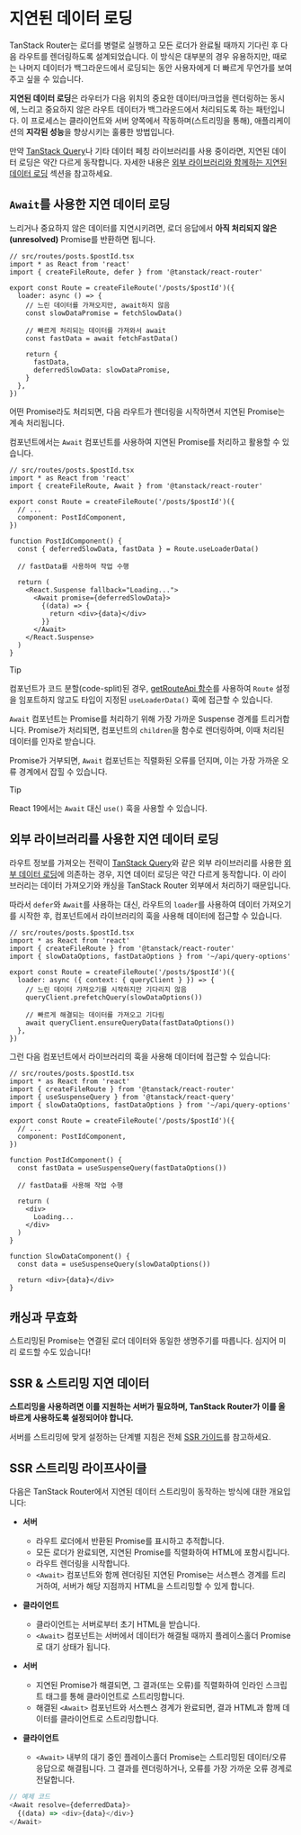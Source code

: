 # 지연된 데이터 로딩

TanStack Router는 로더를 병렬로 실행하고 모든 로더가 완료될 때까지 기다린 후 다음 라우트를 렌더링하도록 설계되었습니다. 이 방식은 대부분의 경우 유용하지만, 때로는 나머지 데이터가 백그라운드에서 로딩되는 동안 사용자에게 더 빠르게 무언가를 보여주고 싶을 수 있습니다.

**지연된 데이터 로딩**은 라우터가 다음 위치의 중요한 데이터/마크업을 렌더링하는 동시에, 느리고 중요하지 않은 라우트 데이터가 백그라운드에서 처리되도록 하는 패턴입니다. 이 프로세스는 클라이언트와 서버 양쪽에서 작동하며(스트리밍을 통해), 애플리케이션의 **지각된 성능**을 향상시키는 훌륭한 방법입니다.

만약 [TanStack Query](https://react-query.tanstack.com)나 기타 데이터 페칭 라이브러리를 사용 중이라면, 지연된 데이터 로딩은 약간 다르게 동작합니다. 자세한 내용은 [외부 라이브러리와 함께하는 지연된 데이터 로딩](#deferred-data-loading-with-external-libraries) 섹션을 참고하세요.


## `Await`를 사용한 지연 데이터 로딩

느리거나 중요하지 않은 데이터를 지연시키려면, 로더 응답에서 **아직 처리되지 않은(unresolved)** Promise를 반환하면 됩니다.

```tsx
// src/routes/posts.$postId.tsx
import * as React from 'react'
import { createFileRoute, defer } from '@tanstack/react-router'

export const Route = createFileRoute('/posts/$postId')({
  loader: async () => {
    // 느린 데이터를 가져오지만, await하지 않음
    const slowDataPromise = fetchSlowData()

    // 빠르게 처리되는 데이터를 가져와서 await
    const fastData = await fetchFastData()

    return {
      fastData,
      deferredSlowData: slowDataPromise,
    }
  },
})
```

어떤 Promise라도 처리되면, 다음 라우트가 렌더링을 시작하면서 지연된 Promise는 계속 처리됩니다.

컴포넌트에서는 `Await` 컴포넌트를 사용하여 지연된 Promise를 처리하고 활용할 수 있습니다.

```tsx
// src/routes/posts.$postId.tsx
import * as React from 'react'
import { createFileRoute, Await } from '@tanstack/react-router'

export const Route = createFileRoute('/posts/$postId')({
  // ...
  component: PostIdComponent,
})

function PostIdComponent() {
  const { deferredSlowData, fastData } = Route.useLoaderData()

  // fastData를 사용하여 작업 수행

  return (
    <React.Suspense fallback="Loading...">
      <Await promise={deferredSlowData}>
        {(data) => {
          return <div>{data}</div>
        }}
      </Await>
    </React.Suspense>
  )
}
```

> [!TIP]
> 컴포넌트가 코드 분할(code-split)된 경우, [getRouteApi 함수](./code-splitting.md#manually-accessing-route-apis-in-other-files-with-the-getrouteapi-helper)를 사용하여 `Route` 설정을 임포트하지 않고도 타입이 지정된 `useLoaderData()` 훅에 접근할 수 있습니다.

`Await` 컴포넌트는 Promise를 처리하기 위해 가장 가까운 Suspense 경계를 트리거합니다. Promise가 처리되면, 컴포넌트의 `children`을 함수로 렌더링하며, 이때 처리된 데이터를 인자로 받습니다.

Promise가 거부되면, `Await` 컴포넌트는 직렬화된 오류를 던지며, 이는 가장 가까운 오류 경계에서 잡힐 수 있습니다.

> [!TIP]
> React 19에서는 `Await` 대신 `use()` 훅을 사용할 수 있습니다.


## 외부 라이브러리를 사용한 지연 데이터 로딩

라우트 정보를 가져오는 전략이 [TanStack Query](https://react-query.tanstack.com)와 같은 외부 라이브러리를 사용한 [외부 데이터 로딩](./external-data-loading.md)에 의존하는 경우, 지연 데이터 로딩은 약간 다르게 동작합니다. 이 라이브러리는 데이터 가져오기와 캐싱을 TanStack Router 외부에서 처리하기 때문입니다.

따라서 `defer`와 `Await`를 사용하는 대신, 라우트의 `loader`를 사용하여 데이터 가져오기를 시작한 후, 컴포넌트에서 라이브러리의 훅을 사용해 데이터에 접근할 수 있습니다.

```tsx
// src/routes/posts.$postId.tsx
import * as React from 'react'
import { createFileRoute } from '@tanstack/react-router'
import { slowDataOptions, fastDataOptions } from '~/api/query-options'

export const Route = createFileRoute('/posts/$postId')({
  loader: async ({ context: { queryClient } }) => {
    // 느린 데이터 가져오기를 시작하지만 기다리지 않음
    queryClient.prefetchQuery(slowDataOptions())

    // 빠르게 해결되는 데이터를 가져오고 기다림
    await queryClient.ensureQueryData(fastDataOptions())
  },
})
```

그런 다음 컴포넌트에서 라이브러리의 훅을 사용해 데이터에 접근할 수 있습니다:

```tsx
// src/routes/posts.$postId.tsx
import * as React from 'react'
import { createFileRoute } from '@tanstack/react-router'
import { useSuspenseQuery } from '@tanstack/react-query'
import { slowDataOptions, fastDataOptions } from '~/api/query-options'

export const Route = createFileRoute('/posts/$postId')({
  // ...
  component: PostIdComponent,
})

function PostIdComponent() {
  const fastData = useSuspenseQuery(fastDataOptions())

  // fastData를 사용해 작업 수행

  return (
    <div>
      Loading...
    </div>
  )
}

function SlowDataComponent() {
  const data = useSuspenseQuery(slowDataOptions())

  return <div>{data}</div>
}
```


## 캐싱과 무효화

스트리밍된 Promise는 연결된 로더 데이터와 동일한 생명주기를 따릅니다. 심지어 미리 로드할 수도 있습니다!


## SSR & 스트리밍 지연 데이터

**스트리밍을 사용하려면 이를 지원하는 서버가 필요하며, TanStack Router가 이를 올바르게 사용하도록 설정되어야 합니다.**

서버를 스트리밍에 맞게 설정하는 단계별 지침은 전체 [SSR 가이드](/docs/guide/server-streaming)를 참고하세요.


## SSR 스트리밍 라이프사이클

다음은 TanStack Router에서 지연된 데이터 스트리밍이 동작하는 방식에 대한 개요입니다:

- **서버**
  - 라우트 로더에서 반환된 Promise를 표시하고 추적합니다.
  - 모든 로더가 완료되면, 지연된 Promise를 직렬화하여 HTML에 포함시킵니다.
  - 라우트 렌더링을 시작합니다.
  - `<Await>` 컴포넌트와 함께 렌더링된 지연된 Promise는 서스펜스 경계를 트리거하여, 서버가 해당 지점까지 HTML을 스트리밍할 수 있게 합니다.

- **클라이언트**
  - 클라이언트는 서버로부터 초기 HTML을 받습니다.
  - `<Await>` 컴포넌트는 서버에서 데이터가 해결될 때까지 플레이스홀더 Promise로 대기 상태가 됩니다.

- **서버**
  - 지연된 Promise가 해결되면, 그 결과(또는 오류)를 직렬화하여 인라인 스크립트 태그를 통해 클라이언트로 스트리밍합니다.
  - 해결된 `<Await>` 컴포넌트와 서스펜스 경계가 완료되면, 결과 HTML과 함께 데이터를 클라이언트로 스트리밍합니다.

- **클라이언트**
  - `<Await>` 내부의 대기 중인 플레이스홀더 Promise는 스트리밍된 데이터/오류 응답으로 해결됩니다. 그 결과를 렌더링하거나, 오류를 가장 가까운 오류 경계로 전달합니다.

```javascript
// 예제 코드
<Await resolve={deferredData}>
  {(data) => <div>{data}</div>}
</Await>
```


